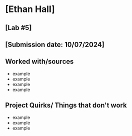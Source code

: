 # [Ethan Hall]
## [Lab #5]
## [Submission date: 10/07/2024]
## Worked with/sources 
* example
* example
* example
* example
## Project Quirks/ Things that don't work
* example
* example
* example
